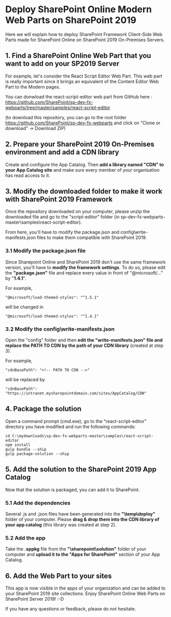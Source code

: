 # Deploy SharePoint Online Modern Web Parts on SharePoint 2019
Here we will explain how to deploy SharePoint Framework Client-Side Web Parts made for SharePoint Online on SharePoint 2019 On-Premises Servers.

## 1. Find a SharePoint Online Web Part that you want to add on your SP2019 Server

For example, let's consider the React Script Editor Web Part. This web part is really important since it brings an equivalent of the Content Editor Web Part to the Modern pages.

You can donwload the react-script-editor web part from GitHub here :
https://github.com/SharePoint/sp-dev-fx-webparts/tree/master/samples/react-script-editor

(to download this repository, you can go to the root folder https://github.com/SharePoint/sp-dev-fx-webparts and click on "Clone or download" -> Download ZIP)

## 2. Prepare your SharePoint 2019 On-Premises environment and add a CDN library

Create and configure the App Catalog. Then **add a library named "CDN" to your App Catalog site** and make sure every member of your organisation has read access to it.

## 3. Modify the downloaded folder to make it work with SharePoint 2019 Framework

Once the repository downloaded on your computer, please unzip the downloaded file and go to the "script-editor" folder (in sp-dev-fx-webparts-master\samples\react-script-editor).

From here, you'll have to modify the package.json and config\write-manifests.json files to make them compatible with SharePoint 2019.

### 3.1 Modify the package.json file
Since Sharepoint Online and SharePoint 2019 don't use the same framework version, you'll have to **modify the framework settings**. To do so, please edit the **"package.json"** file and replace every value in front of "@microsoft/..." by "**1.4.1**".

For example,
```shell
"@microsoft/load-themed-styles": "^1.5.1"
```
will be changed in
```shell
"@microsoft/load-themed-styles": "^1.4.1"
```

### 3.2 Modify the config\write-manifests.json
Open the "config" folder and then **edit the "write-manifests.json" file and replace the PATH TO CDN by the path of your CDN library** (created at step 3).

For example,
```shell
"cdnBasePath": "<!-- PATH TO CDN -->"
```
will be replaced by
```shell
"cdnBasePath": "https://intranet.mysharepointdomain.com/sites/AppCatalog/CDN"
```

## 4. Package the solution
Open a command prompt (cmd.exe), go to the "react-script-editor" directory you have modified and run the following commands:
```shell
cd C:\mydownloads\sp-dev-fx-webparts-master\samples\react-script-editor
npm install
gulp bundle --ship
gulp package-solution --ship
```

## 5. Add the solution to the SharePoint 2019 App Catalog
Now that the solution is packaged, you can add it to SharePoint.

### 5.1 Add the dependencies
Several .js and .json files have been generated into the **"\temp\deploy"** folder of your computer. Please **drag & drop them into the CDN library of your app catalog** (this library was created at step 2).

### 5.2 Add the app
Take the **.sppkg** file from the **"\sharepoint\solution"** folder of your computer and **upload it to the "Apps for SharePoint"** section of your App Catalog.

## 6. Add the Web Part to your sites

This app is now visible in the apps of your organization and can be added to your SharePoint 2019 site collections. Enjoy SharePoint Online Web Parts on SharePoint Server 2019! :-D

If you have any questions or feedback, please do not hesitate.

